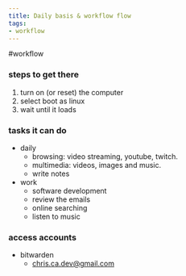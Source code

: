 ```yaml
---
title: Daily basis & workflow flow
tags:
- workflow
---
```


#workflow
### steps to get there
1. turn on (or reset) the computer
2. select boot as linux
3. wait until it loads

### tasks it can do
- daily
	- browsing: video streaming, youtube, twitch.
	- multimedia: videos, images and music.
	- write notes
- work
	- software development
	- review the emails
	- online searching
	- listen to music

### access accounts
- bitwarden
	- chris.ca.dev@gmail.com
